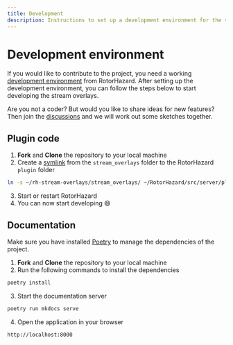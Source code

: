 ```yaml
---
title: Development
description: Instructions to set up a development environment for the stream overlays plugin.
---
```


# Development environment

If you would like to contribute to the project, you need a working [development environment][rh-dev] from RotorHazard. After setting up the development environment, you can follow the steps below to start developing the stream overlays.

Are you not a coder? But would you like to share ideas for new features? Then join the [discussions] and we will work out some sketches together.

## Plugin code

1. **Fork** and **Clone** the repository to your local machine
2. Create a [symlink] from the `stream_overlays` folder to the RotorHazard `plugin` folder
```bash
ln -s ~/rh-stream-overlays/stream_overlays/ ~/RotorHazard/src/server/plugins/stream_overlays
```

3. Start or restart RotorHazard
4. You can now start developing 😄

## Documentation

Make sure you have installed [Poetry](https://python-poetry.org/docs/#installation) to manage the dependencies of the project.

1. **Fork** and **Clone** the repository to your local machine
2. Run the following commands to install the dependencies
```bash
poetry install
```

3. Start the documentation server
```bash
poetry run mkdocs serve
```

4. Open the application in your browser
```bash
http://localhost:8000
```

<!-- LINKS -->
[rh-dev]: https://github.com/RotorHazard/RotorHazard/blob/main/doc/Development.md
[symlink]: https://linuxize.com/post/how-to-create-symbolic-links-in-linux-using-the-ln-command
[discussions]: https://github.com/dutchdronesquad/rh-stream-overlays/discussions